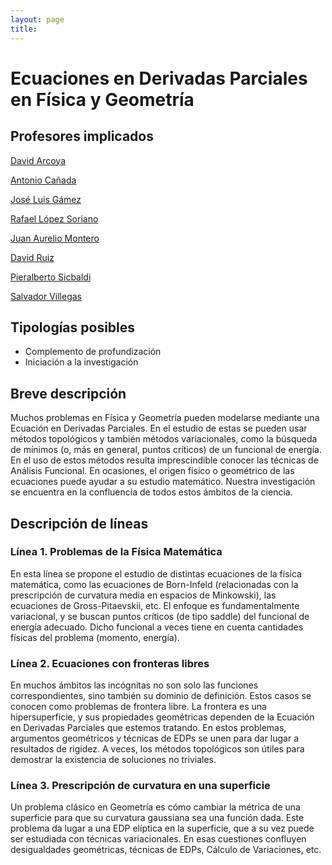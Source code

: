 ```yaml
---
layout: page
title: 
---
```

#  Ecuaciones en Derivadas Parciales en Física y Geometría

## Profesores implicados

[David Arcoya](https://analisismatematico.ugr.es/pages/profesorado/david-arcoya)

[Antonio Cañada](https://analisismatematico.ugr.es/pages/profesorado/antoniocaaada)

[José Luis Gámez](https://analisismatematico.ugr.es/pages/profesorado/joseluisgamez)

[Rafael López Soriano](https://analisismatematico.ugr.es/pages/profesorado/rafaellopez)

[Juan Aurelio Montero](https://analisismatematico.ugr.es/pages/profesorado/juanaurelio)

[David Ruiz](https://analisismatematico.ugr.es/pages/profesorado/david_ruiz)

[Pieralberto Sicbaldi](https://analisismatematico.ugr.es/pages/profesorado/sicbaldi)

[Salvador Villegas](https://analisismatematico.ugr.es/pages/profesorado/salvadorvillegas)

## Tipologías posibles

-   Complemento de profundización
-   Iniciación a la investigación

## Breve descripción

Muchos problemas en Física y Geometría pueden modelarse mediante una Ecuación en Derivadas Parciales. En el estudio de estas se pueden usar métodos topológicos y también métodos variacionales, como la búsqueda de mínimos (o, más en general, puntos críticos) de un funcional de energía. En el uso de estos métodos resulta imprescindible conocer las técnicas de Análisis Funcional. En ocasiones, el origen físico o geométrico de las ecuaciones puede ayudar a su estudio matemático. Nuestra investigación se encuentra en la confluencia de todos estos ámbitos de la ciencia.

## Descripción de líneas

### Línea 1. Problemas de la Física Matemática

En esta línea se propone el estudio de distintas ecuaciones de la física matemática, como las ecuaciones de Born-Infeld (relacionadas con la prescripción de curvatura media en espacios de Minkowski), las ecuaciones de Gross-Pitaevskii, etc. El enfoque es fundamentalmente
variacional, y se buscan puntos críticos (de tipo saddle) del funcional de energía adecuado. Dicho funcional a veces tiene en cuenta cantidades físicas del problema (momento, energía).

### Línea 2. Ecuaciones con fronteras libres

En muchos ámbitos las incógnitas no son solo las funciones
correspondientes, sino también su dominio de definición. Estos casos se conocen como problemas de frontera libre. La frontera es una hipersuperficie, y sus propiedades geométricas dependen de la Ecuación en Derivadas Parciales que estemos tratando. En estos problemas, argumentos geométricos y técnicas de EDPs se unen para dar lugar a resultados de rigidez. A veces, los métodos topológicos son útiles para demostrar la existencia de soluciones no triviales.

### Línea 3. Prescripción de curvatura en una superficie

Un problema clásico en Geometría es cómo cambiar la métrica de una superficie para que su curvatura gaussiana sea una función dada. Este problema da lugar a una EDP elíptica en la superficie, que a su vez
puede ser estudiada con técnicas variacionales. En esas cuestiones confluyen desigualdades geométricas, técnicas de EDPs, Cálculo de Variaciones, etc.
